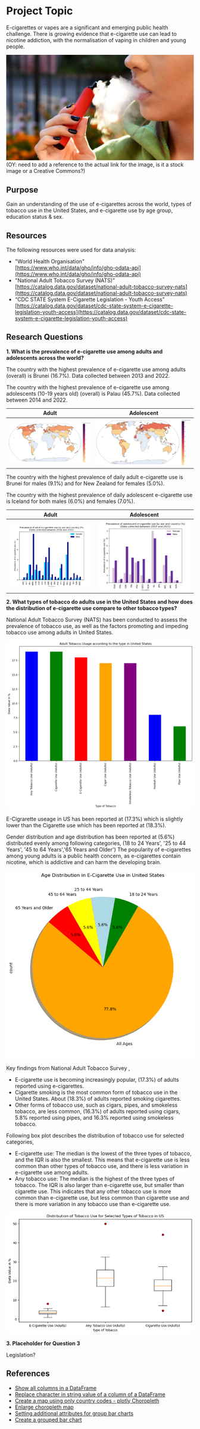 # Project Topic

E-cigarettes or vapes are a significant and emerging public health challenge. There is growing evidence that e-cigarette use can lead to nicotine addiction, with the normalisation of vaping in children and young people.

![Vaping](Project_1/Images_for_ppt/vape.jpg)
(OY: need to add a reference to the actual link for the image, is it a stock image or a Creative Commons?)

## Purpose

Gain an understanding of the use of e-cigarettes across the world, types of tobacco use in the United States, and e-cigarette use by age group, education status & sex.

## Resources

The following resources were used for data analysis:

* "World Health Organisation"</br>[https://www.who.int/data/gho/info/gho-odata-api](https://www.who.int/data/gho/info/gho-odata-api)
* "National Adult Tobacco Survey (NATS)”</br>[https://catalog.data.gov/dataset/national-adult-tobacco-survey-nats](https://catalog.data.gov/dataset/national-adult-tobacco-survey-nats)
* “CDC STATE System E-Cigarette Legislation - Youth Access”</br>[https://catalog.data.gov/dataset/cdc-state-system-e-cigarette-legislation-youth-access](https://catalog.data.gov/dataset/cdc-state-system-e-cigarette-legislation-youth-access)

## Research Questions

**1. What is the prevalence of e-cigarette use among adults and adolescents across the world?**

   The country with the highest prevalence of e-cigarette use among adults (overall) is Brunei (16.7%). Data collected between 2013 and 2022.

   The country with the highest prevalence of e-cigarette use among adolescents (10-19 years old) (overall) is Palau (45.7%). Data collected between 2014 and 2022.

   Adult | Adolescent
   --- | ---
   ![Map_adult_ecig](Project_1/Output_Files/Current_adult_ecig_use.png) | ![Map_youth_ecig](Project_1/Output_Files/Current_youth_ecig_use.png)

   The country with the highest prevalence of daily adult e-cigarette use is Brunei for males (9.1%) and for New Zealand for females (5.0%).

   The country with the highest prevalence of daily adolescent e-cigarette use is Iceland for both males (6.0%) and females (7.0%).

   Adult | Adolescent
   --- | ---
   ![adult_daily_ecig](Project_1/Output_Files/WHO_adult_curr_use.png) | ![youth_daily_ecig](Project_1/Output_Files/WHO_youth_curr_use.png)

**2. What types of tobacco do adults use in the United States and how does the distribution of e-cigarette use compare to other tobacco types?**

   National Adult Tobacco Survey (NATS) has been conducted to assess the prevalence of tobacco use, as well as the factors promoting and impeding tobacco use among adults in United States.

   ![Bar_Chart](Project_1/Output_Files/Adult_Tobacco%20Usage_according_to_the_typ_in_United_States.png)

   E-Cigrarette useage in US has been reported at (17.3%) which is slightly lower than the Cigarette use which has been reported at (18.3%).
   
   Gender distribution and age distribution has been reported at (5.6%) distributed evenly among following categories,
   (18 to 24 Years', '25 to 44 Years', '45 to 64 Years','65 Years and Older')
   The popularity of e-cigarettes among young adults is a public health concern, as e-cigarettes contain nicotine, which is addictive and can harm the developing brain.

   ![Pie_Chart](Project_1/Output_Files/Age%20Distribution%20in%20E-Cigarette%20Use%20in%20United%20States.png)
   
   Key findings from National Adult Tobacco Survey ,

   * E-cigarette use is becoming increasingly popular, (17.3%) of adults reported using e-cigarettes.
   * Cigarette smoking is the most common form of tobacco use in the United States. About (18.3%) of adults reported smoking cigarettes.
   * Other forms of tobacco use, such as cigars, pipes, and smokeless tobacco, are less common, (16.3%) of adults reported using cigars, 5.8% reported using pipes, and 16.3% reported using smokeless tobacco.

   Following box plot describes the distribution of tobacco use for selected categories, 

   * E-cigarette use: The median is the lowest of the three types of tobacco, and the IQR is also the smallest. This means that e-cigarette use is less common than other types of tobacco use, and there is less variation in e-cigarette use among adults.
   * Any tobacco use:  The median is the highest of the three types of tobacco. The IQR is also larger than e-cigarette use, but smaller than cigarette use. This indicates that any other tobacco use is more common than e-cigarette use, but less common than cigarette use and there is more variation in any tobacco use than e-cigarette use.
    
   ![Box_Plot](Project_1/Output_Files/Distribution%20of%20Tobacco%20Use%20for%20Selected%20Types%20of%20Tobacco%20in%20US.png)

   

**3. Placeholder for Question 3**

   Legislation?

## References

* [Show all columns in a DataFrame](https://saturncloud.io/blog/python-spyder-display-all-columns-of-a-pandas-dataframe-in-describe/#:~:text=To%20display%20all%20columns%2C%20you,there%20are%20in%20the%20DataFrame.&text=Now%2C%20when%20you%20use%20the,all%20columns%20will%20be%20displayed.)
* [Replace character in string value of a column of a DataFrame](https://www.quora.com/How-do-you-delete-quotes-and-double-quotes-from-DataFrame-Python-regex-pandas-dataframe-development)
* [Create a map using only country codes - plotly Choropleth](https://plotly.com/python/choropleth-maps/)
* [Enlarge choropleth map](https://stackoverflow.com/questions/63466163/how-to-enlarge-geographic-map-in-python-plotly-choropleth-plot)
* [Setting additional attributes for group bar charts](https://matplotlib.org/stable/gallery/lines_bars_and_markers/barchart.html)
* [Create a grouped bar chart](https://www.geeksforgeeks.org/create-a-grouped-bar-plot-in-matplotlib/)